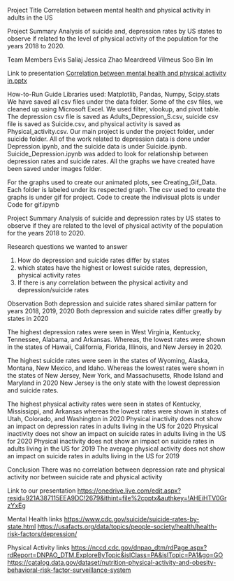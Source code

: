 Project Title
Correlation between mental health and physical activity in adults in the US

Project Summary
Analysis of suicide and, depression rates by US states to observe if related to the level of  physical activity of the population for the years 2018 to 2020.
 
Team Members
Evis Saliaj
Jessica Zhao
Meardreed Vilmeus
Soo Bin Im

Link to presentation
[Correlation between mental health and physical activity in.pptx](https://1drv.ms/p/s!AhmMDgP75cBNujYiO6VxnV5jXgkT?e=ckrhTJ)

How-to-Run Guide
Libraries used: Matplotlib, Pandas, Numpy, Scipy.stats
We have saved all csv files under the data folder. Some of the csv files, we cleaned up using Microsoft Excel. We used filter, vlookup, and pivot table. The depression csv file is saved as Adults_Depression_S.csv, suicide csv file is saved as Suicide.csv, and physical activity is saved as Physical_activity.csv.
Our main project is under the project folder, under suicide folder. All of the work related to depression data is done under Depression.ipynb, and the suicide data is under Suicide.ipynb. Suicide_Depression.ipynb was added to look for relationship between depression rates and suicide rates.
All the graphs we have created have been saved under images folder. 

For the graphs used to create our animated plots, see Creating_Gif_Data. Each folder is labeled under its respected graph. The csv used to create the graphs is under gif for project. Code to create the indivisual plots is under Code for gif.ipynb

Project Summary
Analysis of suicide and depression rates by US states to observe if they are related to the level of physical activity of the population for the years 2018 to 2020.

Research questions we wanted to answer
1) How do depression and suicide rates differ by states
2) which states have the highest or lowest suicide rates, depression, physical activity rates
3) If there is any correlation between the physical activity and depression/suicide rates

Observation
Both depression and suicide rates shared similar pattern for years 2018, 2019, 2020
Both depression and suicide rates differ greatly by states in 2020

The highest depression rates were seen in West Virginia, Kentucky, Tennessee, Alabama, and Arkansas. Whereas, the lowest rates were shown in the states of Hawaii, California, Florida, Illinois, and New Jersey in 2020.


The highest suicide rates were seen in the states of Wyoming, Alaska, Montana, New Mexico, and Idaho. Whereas the lowest rates were shown in the states of New Jersey, New York, and Massachusetts, Rhode Island and Maryland in 2020
New Jersey is the only state with the lowest depression and suicide rates.

The highest physical activity rates were seen in states of Kentucky, Mississippi, and Arkansas whereas the lowest rates were shown in states of Utah, Colorado, and Washington in 2020
Physical inactivity does not show an impact on depression rates in adults living in the US for 2020
Physical inactivity does not show an impact on suicide rates in adults living in the US for 2020
Physical inactivity does not show an impact on suicide rates in adults living in the US for 2019
The average physical activity does not show an impact on suicide rates in adults living in the US for 2019

Conclusion
There was no correlation between depression rate and physical activity nor between suicide rate and physical activity

Link to our presentation
https://onedrive.live.com/edit.aspx?resid=921A387115EEA9DC!2679&ithint=file%2cpptx&authkey=!AHEiHTV0GrzYxEg

Mental Health links
https://www.cdc.gov/suicide/suicide-rates-by-state.html
https://usafacts.org/data/topics/people-society/health/health-risk-factors/depression/

Physical Activity links
https://nccd.cdc.gov/dnpao_dtm/rdPage.aspx?rdReport=DNPAO_DTM.ExploreByTopic&islClass=PA&islTopic=PA1&go=GO
https://catalog.data.gov/dataset/nutrition-physical-activity-and-obesity-behavioral-risk-factor-surveillance-system



